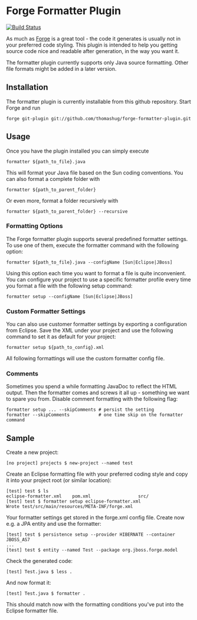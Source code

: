 # Forge Formatter Plugin

[![Build Status](https://buildhive.cloudbees.com/job/thomashug/job/forge-formatter-plugin/badge/icon)](https://buildhive.cloudbees.com/job/thomashug/job/forge-formatter-plugin/)

As much as [Forge](http://forge.github.com) is a great tool - the code it generates is 
usually not in your preferred code styling. This plugin is intended to help you getting 
source code nice and readable after generation, in the way you want it.

The formatter plugin currently supports only Java source formatting. Other file formats might
be added in a later version.

## Installation

The formatter plugin is currently installable from this github repository. Start Forge
and run

    forge git-plugin git://github.com/thomashug/forge-formatter-plugin.git
    
## Usage

Once you have the plugin installed you can simply execute

    formatter ${path_to_file}.java
    
This will format your Java file based on the Sun coding conventions. You can also format
a complete folder with

    formatter ${path_to_parent_folder}
    
Or even more, format a folder recursively with

    formatter ${path_to_parent_folder} --recursive

### Formatting Options

The Forge formatter plugin supports several predefined formatter settings. To
use one of them, execute the formatter command with the following option:

    formatter ${path_to_file}.java --configName [Sun|Eclipse|JBoss]

Using this option each time you want to format a file is quite inconvenient. You can configure
your project to use a specific formatter profile every time you format a file with the
following setup command:

    formatter setup --configName [Sun|Eclipse|JBoss]

### Custom Formatter Settings

You can also use customer formatter settings by exporting a configuration from Eclipse.
Save the XML under your project and use the following command to set it as default for
your project:

    formatter setup ${path_to_config}.xml
    
All following formattings will use the custom formatter config file.

### Comments

Sometimes you spend a while formatting JavaDoc to reflect the HTML output. Then the formatter
comes and screws it all up - something we want to spare you from. Disable comment formatting
with the following flag:

    formatter setup ... --skipComments # persist the setting
    formatter --skipComments           # one time skip on the formatter command

## Sample

Create a new project:

    [no project] projects $ new-project --named test
    
Create an Eclipse formatting file with your preferred coding style and copy it 
into your project root (or similar location):

    [test] test $ ls
    eclipse-formatter.xml    pom.xml                  src/                     
    [test] test $ formatter setup eclipse-formatter.xml
    Wrote test/src/main/resources/META-INF/forge.xml

Your formatter settings get stored in the forge.xml config file.
Create now e.g. a JPA entity and use the formatter:

    [test] test $ persistence setup --provider HIBERNATE --container JBOSS_AS7
    ...
    [test] test $ entity --named Test --package org.jboss.forge.model

Check the generated code:

    [test] Test.java $ less .
    
And now format it:

    [test] Test.java $ formatter .

This should match now with the formatting conditions you've put into the 
Eclipse formatter file.
